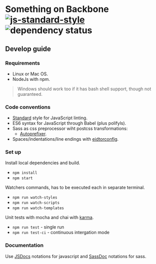# Something on Backbone [![js-standard-style](https://img.shields.io/badge/code%20style-standard-brightgreen.svg)](http://standardjs.com/)![dependency status](https://david-dm.org/dmi3y/backbone-scafold.svg)

## Develop guide

### Requirements

- Linux or Mac OS.
- NodeJs with npm.

> Windows should work too if it has bash shell support, though not guaranteed.

### Code conventions

- [Standard][lint] style for JavaScript linting.
- ES6 syntax for JavaScript through Babel (plus polifyls).
- Sass as css preprocessor wiht postcss transformations:
    - [Autoprefixer][autoprefixer].
- Spaces/indentations/line endings with [eidtorconfig][editorconfig].

### Set up

Install local dependencies and build.

- `npm install`
- `npm start`

Watchers commands, has to be executed each in separate terminal.

- `npm run watch-styles`
- `npm run watch-scripts`
- `npm run watch-templates`

Unit tests with mocha and chai with [karma][karma].

- `npm run test` - single run
- `npm run test-ci` - continuous intergation mode

### Documentation

Use [JSDocs][jsdocs] notations for javascript and [SassDoc][sassdoc] notations for sass.

[lint]: http://standardjs.com/rules.html
[karma]: https://karma-runner.github.io/0.13/index.html
[autoprefixer]: https://github.com/postcss/autoprefixer
[editorconfig]: http://editorconfig.org/
[jsdocs]: http://usejsdoc.org/
[sassdoc]: http://sassdoc.com/
